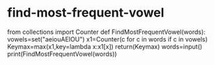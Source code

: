 # find-most-frequent-vowel
from collections import Counter
def FindMostFrequentVowel(words):
  vowels=set("aeiouAEIOU")
  x1=Counter(c for c in words if c in vowels)
  Keymax=max(x1,key=lambda x:x1[x])
  return(Keymax)
words=input()
print(FindMostFrequentVowel(words))
